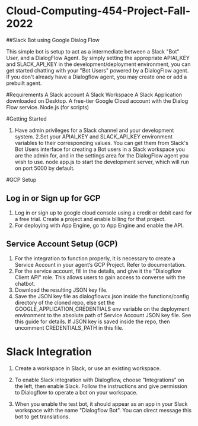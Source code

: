 # Cloud-Computing-454-Project-Fall-2022

##Slack Bot using Google Dialog Flow

This simple bot is setup to act as a intermediate between a Slack "Bot" User, and a DialogFlow Agent. By simply setting the appropriate APIAI_KEY and SLACK_API_KEY in the development/deployment environment, you can get started chatting with your "Bot Users" powered by a DialogFlow agent.  If you don't already have a Dialogflow agent, you may create one or add a prebuilt agent.

#Requirements
A Slack account
A Slack Workspace
A Slack Application downloaded on Desktop. 
A free-tier Google Cloud account with the Dialog Flow service. 
Node.js (for scripts) 

#Getting Started

1. Have admin privileges for a Slack channel and your development system.
2.Set your APIAI_KEY and SLACK_API_KEY environment variables to their corresponding values. You can get them from Slack's Bot Users interface for creating a Bot users in a Slack workspace you are the admin for, and in the settings area for the DialogFlow agent you wish to use.
node app.js to start the development server, which will run on port 5000 by default. 

#GCP Setup
## Log in or Sign up for GCP
1. Log in or sign up to google cloud console using a credit or debit card for a free trial. Create a project and enable billing for that project.
2. For deploying with App Engine, go to App Engine and enable the API. 

## Service Account Setup (GCP)
1. For the integration to function properly, it is necessary to create a Service Account in your agent’s GCP Project. Refer to documentation. 
2. For the service account, fill in the details, and give it the "Dialogflow Client API" role. This allows users to gain access to converse with the chatbot. 
3. Download the resulting JSON key file.
4. Save the JSON key file as dialogflowcx.json inside the functions/config directory of the cloned repo, else set the GOOGLE_APPLICATION_CREDENTIALS env variable on the deployment environment to the absolute path of Service Account JSON key file. See this guide for details. If JSON key is saved inside the repo, then uncomment CREDENTIALS_PATH in this file.

# Slack Integration
1. Create a workspace in Slack, or use an existing workspace.

2. To enable Slack integration with Dialogflow, choose "Integrations" on the left, then enable Slack. Follow the instructions and give permission to Dialogflow to operate a bot on your workspace.

3. When you enable the test bot, it should appear as an app in your Slack workspace with the name "Dialogflow Bot". You can direct message this bot to get translations.

